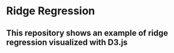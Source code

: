 # Ridge Regression

## This repository shows an example of ridge regression visualized with D3.js



